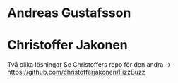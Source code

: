 # Andreas Gustafsson
# Christoffer Jakonen

Två olika lösningar
Se Christoffers repo för den andra -> https://github.com/christofferjakonen/FizzBuzz
